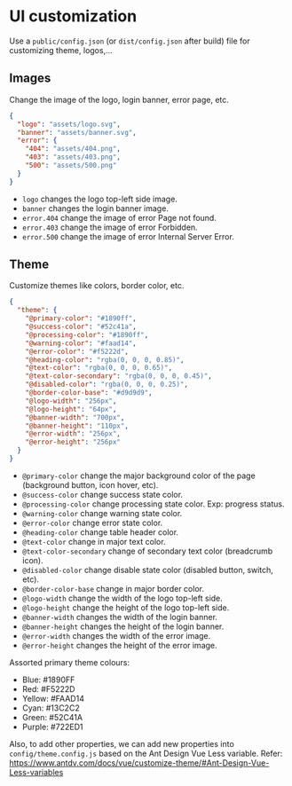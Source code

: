 # UI customization
Use a `public/config.json` (or `dist/config.json` after build) file for customizing theme, logos,...

## Images
Change the image of the logo, login banner, error page, etc.
```json
{
  "logo": "assets/logo.svg",
  "banner": "assets/banner.svg",
  "error": {
    "404": "assets/404.png",
    "403": "assets/403.png",
    "500": "assets/500.png"
  }
}
```

- `logo` changes the logo top-left side image.
- `banner` changes the login banner image.
- `error.404` change the image of error Page not found.
- `error.403` change the image of error Forbidden.
- `error.500` change the image of error Internal Server Error.

## Theme
Customize themes like colors, border color, etc.
```json
{
  "theme": {
    "@primary-color": "#1890ff",
    "@success-color": "#52c41a",
    "@processing-color": "#1890ff",
    "@warning-color": "#faad14",
    "@error-color": "#f5222d",
    "@heading-color": "rgba(0, 0, 0, 0.85)",
    "@text-color": "rgba(0, 0, 0, 0.65)",
    "@text-color-secondary": "rgba(0, 0, 0, 0.45)",
    "@disabled-color": "rgba(0, 0, 0, 0.25)",
    "@border-color-base": "#d9d9d9",
    "@logo-width": "256px",
    "@logo-height": "64px",
    "@banner-width": "700px",
    "@banner-height": "110px",
    "@error-width": "256px",
    "@error-height": "256px"
  }
}
```

- `@primary-color` change the major background color of the page (background button, icon hover, etc).
- `@success-color` change success state color.
- `@processing-color` change processing state color. Exp: progress status.
- `@warning-color` change warning state color.
- `@error-color` change error state color.
- `@heading-color` change table header color.
- `@text-color` change in major text color.
- `@text-color-secondary` change of secondary text color (breadcrumb icon).
- `@disabled-color` change disable state color (disabled button, switch, etc).
- `@border-color-base` change in major border color.
- `@logo-width` change the width of the logo top-left side.
- `@logo-height` change the height of the logo top-left side.
- `@banner-width` changes the width of the login banner.
- `@banner-height` changes the height of the login banner.
- `@error-width` changes the width of the error image.
- `@error-height` changes the height of the error image.

Assorted primary theme colours:

- Blue: #1890FF
- Red: #F5222D
- Yellow: #FAAD14
- Cyan: #13C2C2
- Green: #52C41A
- Purple: #722ED1

Also, to add other properties, we can add new properties into `config/theme.config.js` based on the Ant Design Vue Less variable. 
Refer: https://www.antdv.com/docs/vue/customize-theme/#Ant-Design-Vue-Less-variables
